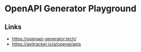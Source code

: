 # OpenAPI Generator Playground


## Links

- https://openapi-generator.tech/
- https://apitracker.io/a/openai/apis


